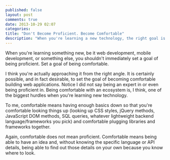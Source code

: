 ```yaml
---
published: false
layout: post
comments: true
date: 2013-10-29 02:07
categories: 
title: "Don't Become Proficient. Become Comfortable"
description: "When you're learning a new technology, the right goal is becoming comfortable with it, not proficient in it."
---
```


When you're learning something new, be it web development, mobile development, or something else, you shouldn't immediately set a goal of being proficient. Set a goal of being comfortable.

I think you're actually approaching it from the right angle. It is certainly possible, and in fact desirable, to set the goal of becoming comfortable building web applications. Notice I did not say being an expert in or even being proficient in. Being comfortable with an ecosystem is, I think, one of the biggest hurdles when you're learning new technology.

To me, comfortable means having enough basics down so that you're comfortable looking things up (looking up CSS styles, jQuery methods, JavaScript DOM methods, SQL queries, whatever lightweight backend language/frameworks you pick) and comfortable plugging libraries and frameworks together.

Again, comfortable does not mean proficient. Comfortable means being able to have an idea and, without knowing the specific language or API details, being able to find out those details on your own because you know where to look.
